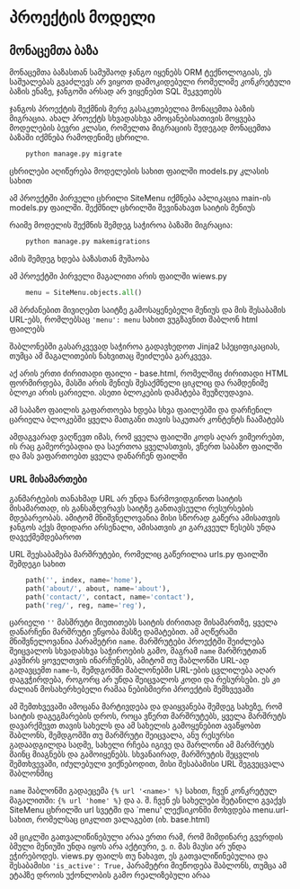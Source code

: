 # პროექტის მოდელი

## მონაცემთა ბაზა

მონაცემთა ბაზასთან სამუშაოდ ჯანგო იყენებს ORM ტექნოლოგიას, ეს საშუალებას გვაძლევს არ ვიყოთ დამოკიდებული რომელიმე კონკრეტული ბაზის ენაზე, ჯანგოში არსად არ ვიყენებთ SQL შეკვეთებს

ჯანგოს პროექტის შექმნის მერე გასაკეთებელია მონაცემთა ბაზის მიგრაცია. ახალ პროექტს სხვადასხვა ამოცანებისათივის მოყვება მოდელების ბევრი კლასი, რომელთა მიგრაციის შედეგად მონაცემთა ბაზაში იქმნება რამოდენიმე ცხრილი.


```Bash
    python manage.py migrate
```

ცხრილები აღიწერება მოდელების სახით ფაილში models.py კლასის სახით

ამ პროექტში პირველი ცხრილი SiteMenu იქმნება აპლიკაცია main-ის models.py ფაილში. შექმნილ ცხრილში შევინახავთ საიტის მენიუს

რაიმე მოდელის შექმნის შემდეგ საჭიროა ბაზაში მიგრაცია:

```Bash
    python manage.py makemigrations
```


ამის შემდეგ ხდება ბაზასთან მუშაობა

ამ პროექტში პირველი მაგალითი არის ფაილში wiews.py

```python
    menu = SiteMenu.objects.all()
```  

ამ ბრძანებით მივიღებთ საიტზე გამოსაყენებელი მენიუს და მის შესაბამის URL-ებს, რომლებსაც `'menu': menu` სახით ვუგზავნით შაბლონ html ფაილებს

შაბლონებში გასარკვევად საჭიროა გადავხედოთ Jinja2 სპეციფიკაციას, თუმცა ამ მაგალითების ნახვითაც შეიძლება გარკვევა.

აქ არის ერთი ძირითადი ფაილი - base.html, რომელშიც ძირითადი HTML ფორმირდება, მასში არის მენიუს შესაქმნელი ციკლიც და რამდენიმე ბლოკი არის ცარიელი. ასეთი ბლოკების დამატება შეუზღუდავია.

ამ საბაზო ფაილის გაფართოება ხდება სხვა ფაილებში და დარჩენილ ცარიელა ბლოკებში ყველა მათგანი თავის საკუთარ კონტენტს ჩაამატებს

ამდაგვარად ვაღწევთ იმას, რომ ყველა ფაილში კოდს აღარ ვიმეორებთ, ის რაც გამეორებადია და საერთოა ყველასთვის, ვწერთ საბაზო ფაილში და მას ვაფართოებთ ყველა დანარჩენ ფაილში

### URL მისამართები

განმარტების თანახმად URL არ უნდა წარმოვიდგინოთ საიტის მისამართად, ის განსაზღვრავს საიტზე განთავსეული რესურსების მდებარეობას. ამიტომ მნიშვნელოვანია მისი სწორად გაწერა
ამისათვის ჯანგოს აქვს მდიდარი არსენალი, ამისათვის კი გარკვეულ წესებს უნდა დავექმემდებაროთ

URL შეესაბამება მარშრუტები, რომელიც გაწერილია urls.py ფაილში შემდეგი სახით

```python
    path('', index, name='home'),
    path('about/', about, name='about'),
    path('contact/', contact, name='contact'),
    path('reg/', reg, name='reg'),
```  

ცარიელი `''` მასშრუტი მიუთითებს საიტის ძირითად მისამართზე, ყველა დანარჩენი მარშრუტი ეწყობა მასზე დამატებით. ამ აღწერაში მნიშვნელოვანია პარამეტრი `name`. მარშრუტები პროექტში შეიძლება შეიცვალოს სხვადასხვა საჭიროების გამო, მაგრამ `name` მარშრუტთან კავშირს ყოველთვის ინარჩუნებს, ამიტომ თუ შაბლონში URL-ად გადავცემთ `name`-ს, შემდგომში შაბლონებში URL-ების ცვლილება აღარ დაგვჭირდება, როგორც არ უნდა შეიცვალოს კოდი და რესურსები. ეს კი ძალიან მოსახერხებელი რამაა ნებისმიერი პროექტის შემხვევაში

ამ შემთხვევაში ამოცანა მარტივდება და დაიყვანება შემდეგ სახეზე, რომ საიტის დაგეგმარების დროს, როცა ვწერთ მარშრუტებს, ყველა მარშრუტს დავარქმევთ თავის სახელს და ამ სახელის გამოყენებით ავაწყობთ შაბლონს, შემდგომში თუ მარშრუტი შეიცვალა, ანუ რესურსი გადაადგილდა სადმე, სახელი რჩება იგივე და შარლონი ამ მარშრუტს მაინც მიაგნებს და გამოიყენებს. სხვანაირად, მარშრუტის შეცვლის შემთხვევაში, იძულებული ვიქნებოდით, მისი შესაბამისი URL შეგვეცვალა შაბლონშიც

`name` შაბლონში გადაეცემა `{% url '<name>' %}` სახით, ჩვენ კონკრეტულ მაგალითში:  `{% url 'home' %}` და ა. შ.  ჩვენ ეს სახელები შეტანილი გვაქვს SiteMenu ცხრილში url სვეტში და `menu' ლექსიკონში მოხვდება menu.url-სახით, რომელსაც ციკლით ვალაგებთ (იხ. base.html)

ამ ციკლში გათვალიწინებული არაა ერთი რამ, რომ მიმდინარე გვერდის ბმული მენიუში უნდა იყოს არა აქტიური, ე. ი. მას მაუსი არ უნდა ეჭირებოდეს. views.py ფაილს თუ ნახავთ, ეს გათვალიწინებულია და შესაბამისი `'is_active': True,` პარამეტრი მიეწოდება შაბლონს, თუმცა ამ ეტაპზე დროის უქონლობის გამო რეალიზებული არაა